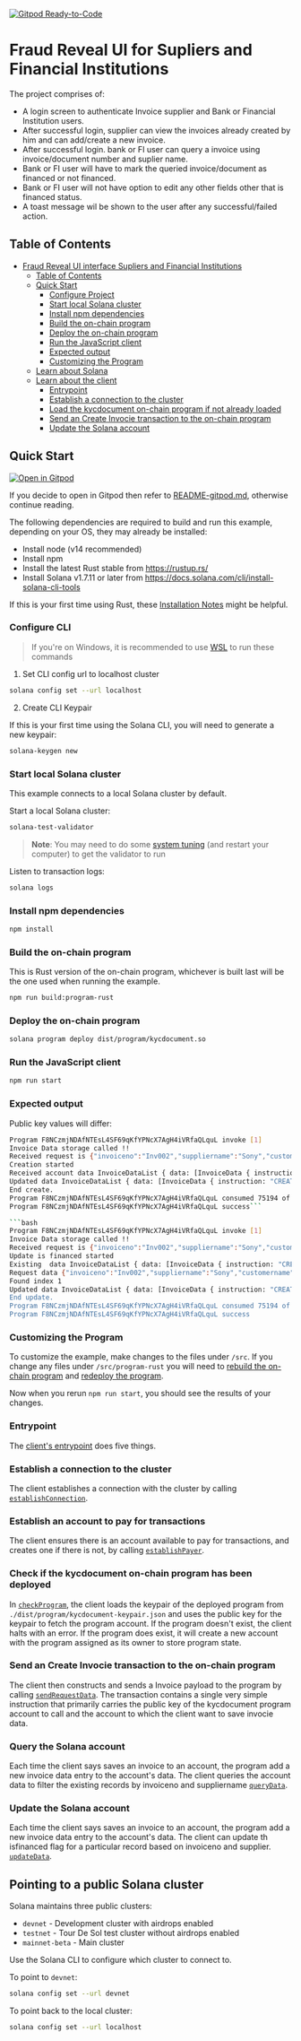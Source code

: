 [![Gitpod
Ready-to-Code](https://img.shields.io/badge/Gitpod-Ready--to--Code-blue?logo=gitpod)](https://gitpod.io/#https://github.com/kotirao27/solana_hackathon/fraud-reveal-web)

# Fraud Reveal UI for Supliers and Financial Institutions

The project comprises of:

* A login screen to authenticate Invoice supplier and Bank or Financial Institution users.
* After successful login, supplier can view the invoices already created by him and can add/create a new invoice. 
* After successful login. bank or FI user can query a invoice using invoice/document number and suplier name.
* Bank or FI user will have to mark the queried invoice/document as financed or not financed.
* Bank or FI user will not have option to edit any other fields other that is financed status.
* A toast message wil be shown to the user after any successful/failed action.

## Table of Contents
- [Fraud Reveal UI interface Supliers and Financial Institutions](#fraud-reveal-ui-for-supliers-and-financial-institutions)
  - [Table of Contents](#table-of-contents)
  - [Quick Start](#quick-start)
    - [Configure Project](#configure-cli)
    - [Start local Solana cluster](#start-local-solana-cluster)
    - [Install npm dependencies](#install-npm-dependencies)
    - [Build the on-chain program](#build-the-on-chain-program)
    - [Deploy the on-chain program](#deploy-the-on-chain-program)
    - [Run the JavaScript client](#run-the-javascript-client)
    - [Expected output](#expected-output)
    - [Customizing the Program](#customizing-the-program)
  - [Learn about Solana](#learn-about-solana)
  - [Learn about the client](#learn-about-the-client)
    - [Entrypoint](#entrypoint)
    - [Establish a connection to the cluster](#establish-a-connection-to-the-cluster)
    - [Load the kycdocument on-chain program if not already loaded](#load-the-kycdocument-on-chain-program-if-not-already-loaded)
    - [Send an Create Invocie transaction to the on-chain program](#send-a-create-invoice-to-the-on-chain-program)
    - [Update the Solana account](#update-the-solana-account)
  
## Quick Start

[![Open in
Gitpod](https://gitpod.io/button/open-in-gitpod.svg)](https://gitpod.io/#https://github.com/kotirao27/solana_hackathon/fraud-reveal)

If you decide to open in Gitpod then refer to
[README-gitpod.md](README-gitpod.md), otherwise continue reading.

The following dependencies are required to build and run this example, depending
on your OS, they may already be installed:

- Install node (v14 recommended)
- Install npm
- Install the latest Rust stable from https://rustup.rs/
- Install Solana v1.7.11 or later from
  https://docs.solana.com/cli/install-solana-cli-tools

If this is your first time using Rust, these [Installation
Notes](README-installation-notes.md) might be helpful.

### Configure CLI

> If you're on Windows, it is recommended to use [WSL](https://docs.microsoft.com/en-us/windows/wsl/install-win10) to run these commands

1. Set CLI config url to localhost cluster

```bash
solana config set --url localhost
```

2. Create CLI Keypair

If this is your first time using the Solana CLI, you will need to generate a new keypair:

```bash
solana-keygen new
```

### Start local Solana cluster

This example connects to a local Solana cluster by default.

Start a local Solana cluster:
```bash
solana-test-validator
```
> **Note**: You may need to do some [system tuning](https://docs.solana.com/running-validator/validator-start#system-tuning) (and restart your computer) to get the validator to run

Listen to transaction logs:
```bash
solana logs
```

### Install npm dependencies

```bash
npm install
```

### Build the on-chain program

This is Rust version of the on-chain program, whichever is built
last will be the one used when running the example.

```bash
npm run build:program-rust
```

### Deploy the on-chain program

```bash
solana program deploy dist/program/kycdocument.so
```

### Run the JavaScript client

```bash
npm run start
```

### Expected output

Public key values will differ:

```bash
Program F8NCzmjNDAfNTEsL4SF69qKfYPNcX7AgH4iVRfaQLquL invoke [1]
Invoice Data storage called !!
Received request is {"invoiceno":"Inv002","suppliername":"Sony","customername":"DEF Cusomer","invoiceamt":100,"instruction":"CREATE","invoicedate":"14-OCT-2021","isfinanced":"N"}
Creation started
Received account data InvoiceDataList { data: [InvoiceData { instruction: "CREATE", invoiceno: "Inv001", suppliername: "Sony", customername: "ABC Customer ltd", invoicedate: "14-OCT-2021", invoiceamt: 10000, isfinanced: "N" }] }
Updated data InvoiceDataList { data: [InvoiceData { instruction: "CREATE", invoiceno: "Inv001", suppliername: "Sony", customername: "ABC Customer ltd", invoicedate: "14-OCT-2021", invoiceamt: 10000, isfinanced: "N" }, InvoiceData { instruction: "CREATE", invoiceno: "Inv002", suppliername: "Sony", customername: "DEF Cusomer", invoicedate: "14-OCT-2021", invoiceamt: 100, isfinanced: "N" }] }
End create.
Program F8NCzmjNDAfNTEsL4SF69qKfYPNcX7AgH4iVRfaQLquL consumed 75194 of 200000 compute units
Program F8NCzmjNDAfNTEsL4SF69qKfYPNcX7AgH4iVRfaQLquL success```

```bash
Program F8NCzmjNDAfNTEsL4SF69qKfYPNcX7AgH4iVRfaQLquL invoke [1]
Invoice Data storage called !!
Received request is {"invoiceno":"Inv002","suppliername":"Sony","customername":"DEF Cusomer","invoiceamt":100,"instruction":"CREATE","invoicedate":"14-OCT-2021","isfinanced":"Y"}
Update is financed started
Existing  data InvoiceDataList { data: [InvoiceData { instruction: "CREATE", invoiceno: "Inv001", suppliername: "Sony", customername: "ABC Customer ltd", invoicedate: "14-OCT-2021", invoiceamt: 10000, isfinanced: "N" }] }
Request data {"invoiceno":"Inv002","suppliername":"Sony","customername":"DEF Cusomer","invoiceamt":100,"instruction":"CREATE","invoicedate":"14-OCT-2021","isfinanced":"Y"}
Found index 1
Updated data InvoiceDataList { data: [InvoiceData { instruction: "CREATE", invoiceno: "Inv001", suppliername: "Sony", customername: "ABC Customer ltd", invoicedate: "14-OCT-2021", invoiceamt: 10000, isfinanced: "N" }, InvoiceData { instruction: "CREATE", invoiceno: "Inv002", suppliername: "Sony", customername: "DEF Cusomer", invoicedate: "14-OCT-2021", invoiceamt: 100, isfinanced: "Y }] }
End update.
Program F8NCzmjNDAfNTEsL4SF69qKfYPNcX7AgH4iVRfaQLquL consumed 75194 of 200000 compute units
Program F8NCzmjNDAfNTEsL4SF69qKfYPNcX7AgH4iVRfaQLquL success
```

### Customizing the Program

To customize the example, make changes to the files under `/src`.  If you change
any files under `/src/program-rust` you will need to
[rebuild the on-chain program](#build-the-on-chain-program) and [redeploy the program](#deploy-the-on-chain-program).

Now when you rerun `npm run start`, you should see the results of your changes.

### Entrypoint

The [client's
entrypoint](https://github.com/kotirao27/solana_hackathon/fraud-reveal/src/client/main.ts#L13)
does five things.

### Establish a connection to the cluster

The client establishes a connection with the cluster by calling
[`establishConnection`](https://github.com/kotirao27/solana_hackathon/fraud-reveal/src/client/invoicekyc_client.ts#L110).

### Establish an account to pay for transactions

The client ensures there is an account available to pay for transactions,
and creates one if there is not, by calling
[`establishPayer`](https://github.com/kotirao27/solana_hackathon/fraud-reveal/src/client/invoicekyc_client.ts#L120).

### Check if the kycdocument on-chain program has been deployed

In [`checkProgram`](https://github.com/kotirao27/solana_hackathon/fraud-reveal/src/client/invoicekyc_client.ts#L158),
the client loads the keypair of the deployed program from `./dist/program/kycdocument-keypair.json` and uses
the public key for the keypair to fetch the program account. If the program doesn't exist, the client halts
with an error. If the program does exist, it will create a new account with the program assigned as its owner
to store program state.

### Send an Create Invocie transaction to the on-chain program

The client then constructs and sends a Invoice payload to the program by
calling
[`sendRequestData`](https://github.com/kotirao27/solana_hackathon/fraud-reveal/src/client/invoicekyc_client.ts#L223).
The transaction contains a single very simple instruction that primarily carries
the public key of the kycdocument program account to call and the 
account to which the client want to save invocie data.

### Query the Solana account

Each time the client says saves an invoice to an account, the program add a new invoice data entry to the account's data.  The client queries the
account data to filter the existing records by invoiceno and suppliername
[`queryData`](https://github.com/kotirao27/solana_hackathon/fraud-reveal/src/client/invoicekyc_client.ts#L230).

### Update the Solana account

Each time the client says saves an invoice to an account, the program add a new invoice data entry to the account's data.  The client can update th isfinanced flag for a particular record based on invoiceno and supplier.
[`updateData`](https://github.com/kotirao27/solana_hackathon/fraud-reveal/src/client/invoicekyc_client.ts#L237).


## Pointing to a public Solana cluster

Solana maintains three public clusters:
- `devnet` - Development cluster with airdrops enabled
- `testnet` - Tour De Sol test cluster without airdrops enabled
- `mainnet-beta` -  Main cluster

Use the Solana CLI to configure which cluster to connect to.

To point to `devnet`:
```bash
solana config set --url devnet
```

To point back to the local cluster:
```bash
solana config set --url localhost
```
